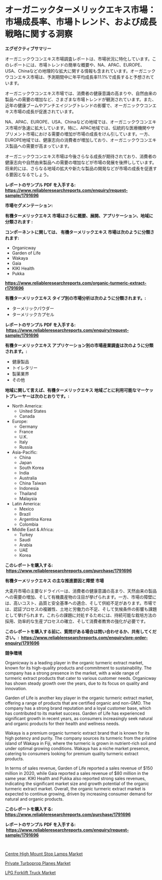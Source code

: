 <p><h1>オーガニックターメリックエキス市場：市場成長率、市場トレンド、および成長戦略に関する洞察</h1></p><p><strong>エグゼクティブサマリー</strong></p>
<p><p>オーガニックウコンエキス市場調査レポートは、市場状況に特化しています。このレポートには、市場トレンドの簡単な概要や、NA、APAC、EUROPE、USA、Chinaなどの地理的な拡大に関する情報も含まれています。オーガニックウコンエキス市場は、予測期間中に年平均成長率11.1%で成長すると予想されています。</p><p>オーガニックウコンエキス市場では、消費者の健康意識の高まりや、自然由来の製品への需要の増加など、さまざまな市場トレンドが観測されています。また、近年の健康ブームやアンチエイジングトレンドの影響で、オーガニックウコンエキス市場の成長が促進されています。</p><p>NA、APAC、EUROPE、USA、Chinaなどの地域では、オーガニックウコンエキス市場が急速に拡大しています。特に、APAC地域では、伝統的な医療機関やサプリメント市場における需要の増加が市場の成長をけん引しています。一方、EUROPE地域では、健康志向の消費者が増加しており、オーガニックウコンエキス製品への需要が高まっています。</p><p>オーガニックウコンエキス市場は今後さらなる成長が期待されており、消費者の健康志向や自然由来製品への需要の増加などが市場の発展を後押ししています。将来的には、さらなる地域の拡大や新たな製品の開発などが市場の成長を促進する要因となるでしょう。</p></p>
<p><strong>レポートのサンプル PDF を入手する: <a href="https://www.reliableresearchreports.com/enquiry/request-sample/1791696">https://www.reliableresearchreports.com/enquiry/request-sample/1791696</a></strong></p>
<p><strong>市場セグメンテーション:</strong></p>
<p><strong> 有機ターメリックエキス 市場はさらに概要、展開、アプリケーション、地域に分類されます :</strong></p>
<p><strong>コンポーネントに関しては、 有機ターメリックエキス 市場は次のように分類されます: &nbsp;</strong></p>
<p><ul><li>Organicway</li><li>Garden of Life</li><li>Wakaya</li><li>Gaia</li><li>KIKI Health</li><li>Pukka</li></ul></p>
<p><strong><a href="https://www.reliableresearchreports.com/organic-turmeric-extract-r1791696">https://www.reliableresearchreports.com/organic-turmeric-extract-r1791696</a></strong></p>
<p><strong> 有機ターメリックエキス タイプ別の市場分析は次のように分類されます。:</strong></p>
<p><ul><li>ターメリックパウダー</li><li>ターメリックカプセル</li></ul></p>
<p><strong>レポートのサンプル PDF を入手する: &nbsp;<a href="https://www.reliableresearchreports.com/enquiry/request-sample/1791696">https://www.reliableresearchreports.com/enquiry/request-sample/1791696</a></strong></p>
<p><strong> 有機ターメリックエキス アプリケーション別の市場産業調査は次のように分類されます。:</strong></p>
<p><ul><li>健康製品</li><li>トイレタリー</li><li>製薬業界</li><li>その他</li></ul></p>
<p><strong>地域に関して言えば、有機ターメリックエキス 地域ごとに利用可能なマーケットプレーヤーは次のとおりです。:</strong></p>
<p><ul>
    <li>
        North America:
        <ul>
            <li>United States</li>
            <li>Canada</li>
        </ul>
    </li>
    <li>
        Europe:
        <ul>
            <li>Germany</li>
            <li>France</li>
            <li>U.K.</li>
            <li>Italy</li>
            <li>Russia</li>
        </ul>
    </li>
    <li>
        Asia-Pacific:
        <ul>
            <li>China</li>
            <li>Japan</li>
            <li>South Korea</li>
            <li>India</li>
            <li>Australia</li>
            <li>China Taiwan</li>
            <li>Indonesia</li>
            <li>Thailand</li>
            <li>Malaysia</li>
        </ul>
    </li>
    <li>
        Latin America:
        <ul>
            <li>Mexico</li>
            <li>Brazil</li>
            <li>Argentina Korea</li>
            <li>Colombia</li>
        </ul>
    </li>
    <li>
        Middle East & Africa:
        <ul>
            <li>Turkey</li>
            <li>Saudi</li>
            <li>Arabia</li>
            <li>UAE</li>
            <li>Korea</li>
        </ul>
    </li>
    </ul></p>
<p><strong>このレポートを購入する: &nbsp;<a href="https://www.reliableresearchreports.com/purchase/1791696">https://www.reliableresearchreports.com/purchase/1791696</a></strong></p>
<p><strong>有機ターメリックエキス の主な推進要因と障壁 市場</strong></p>
<p><p>大麦丹市場の主要なドライバーは、消費者の健康意識の高まり、天然由来の製品への需要の増加、そして有機農産物の注目が挙げられます。一方、市場の障壁には、高いコスト、品質と安全基準への適合、そして供給不足があります。市場では、認証プロセスの複雑性、土地と労働力の不足、そして気候条件の影響も課題として挙げられます。これらの課題に対処するためには、持続可能な栽培方法の採用、効率的な生産プロセスの確立、そして消費者教育の強化が必要です。</p></p>
<p><strong>このレポートを購入する前に、質問がある場合は問い合わせるか、共有してください。:&nbsp; <a href="https://www.reliableresearchreports.com/enquiry/pre-order-enquiry/1791696">https://www.reliableresearchreports.com/enquiry/pre-order-enquiry/1791696</a></strong></p>
<p><strong>競争環境</strong></p>
<p><p>Organicway is a leading player in the organic turmeric extract market, known for its high-quality products and commitment to sustainability. The company has a strong presence in the market, with a wide range of turmeric extract products that cater to various customer needs. Organicway has shown steady growth over the years, due to its focus on quality and innovation.</p><p>Garden of Life is another key player in the organic turmeric extract market, offering a range of products that are certified organic and non-GMO. The company has a strong brand reputation and a loyal customer base, which has contributed to its market success. Garden of Life has experienced significant growth in recent years, as consumers increasingly seek natural and organic products for their health and wellness needs.</p><p>Wakaya is a premium organic turmeric extract brand that is known for its high potency and purity. The company sources its turmeric from the pristine island of Wakaya in Fiji, where the turmeric is grown in nutrient-rich soil and under optimal growing conditions. Wakaya has a niche market presence, catering to consumers looking for premium quality turmeric extract products.</p><p>In terms of sales revenue, Garden of Life reported a sales revenue of $150 million in 2020, while Gaia reported a sales revenue of $80 million in the same year. KIKI Health and Pukka also reported strong sales revenues, indicating the significant market size and growth potential of the organic turmeric extract market. Overall, the organic turmeric extract market is expected to continue growing, driven by increasing consumer demand for natural and organic products.</p></p>
<p><strong>このレポートを購入する: &nbsp; <a href="https://www.reliableresearchreports.com/purchase/1791696">https://www.reliableresearchreports.com/purchase/1791696</a></strong></p>
<p><strong>レポートのサンプル PDF を入手する: &nbsp;<a href="https://www.reliableresearchreports.com/enquiry/request-sample/1791696">https://www.reliableresearchreports.com/enquiry/request-sample/1791696</a></strong><strong></strong></p>
<p>&nbsp;</p>
<p><p><a href="https://www.linkedin.com/pulse/centre-high-mount-stop-lamps-market-size-global-industry-qxsbf?trackingId=f5icb4kNsUCDUa8%2BD46bkg%3D%3D">Centre High Mount Stop Lamps Market</a></p><p><a href="https://www.linkedin.com/pulse/private-turboprop-planes-market-dynamics-2024-2031-also-its-trends-goerf?trackingId=mdFQPHUuTDq1MsS6%2FoTD%2Fw%3D%3D">Private Turboprop Planes Market</a></p><p><a href="https://www.linkedin.com/pulse/lpg-forklift-truck-market-size-growing-forecasted-period-from-4wm7e?trackingId=JhSDe3uxc5xiwuTyjGwtiA%3D%3D">LPG Forklift Truck Market</a></p></p>